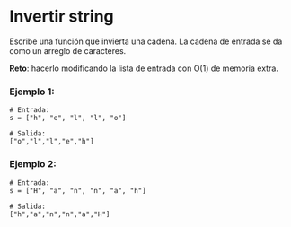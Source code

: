 # Invertir string
Escribe una función que invierta una cadena. La cadena de entrada se da como un arreglo de caracteres.

**Reto**: hacerlo modificando la lista de entrada con O(1) de memoria extra.

### Ejemplo 1:

```
# Entrada:
s = ["h", "e", "l", "l", "o"]

# Salida:
["o","l","l","e","h"]
```

### Ejemplo 2:

```
# Entrada:
s = ["H", "a", "n", "n", "a", "h"]

# Salida:
["h","a","n","n","a","H"]
```